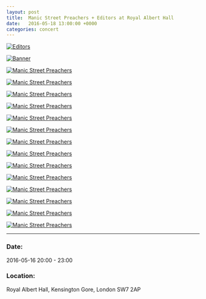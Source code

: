 ```yaml
---
layout: post
title:  Manic Street Preachers + Editors at Royal Albert Hall
date:   2016-05-18 13:00:00 +0000
categories: concert
---
```


[![Editors](/notes/images/2016-05-16-manic-street-preachers/preview/DSCF4694.JPG)](/notes/images/2016-05-16-manic-street-preachers/DSCF4694.JPG)

[![Banner](/notes/images/2016-05-16-manic-street-preachers/preview/DSCF4699.JPG)](/notes/images/2016-05-16-manic-street-preachers/DSCF4699.JPG)

[![Manic Street Preachers](/notes/images/2016-05-16-manic-street-preachers/preview/DSCF4705.JPG)](/notes/images/2016-05-16-manic-street-preachers/DSCF4705.JPG)

[![Manic Street Preachers](/notes/images/2016-05-16-manic-street-preachers/preview/DSCF4714.JPG)](/notes/images/2016-05-16-manic-street-preachers/DSCF4714.JPG)

[![Manic Street Preachers](/notes/images/2016-05-16-manic-street-preachers/preview/DSCF4715.JPG)](/notes/images/2016-05-16-manic-street-preachers/DSCF4627.JPG)

[![Manic Street Preachers](/notes/images/2016-05-16-manic-street-preachers/preview/DSCF4717.JPG)](/notes/images/2016-05-16-manic-street-preachers/DSCF4717.JPG)

[![Manic Street Preachers](/notes/images/2016-05-16-manic-street-preachers/preview/DSCF4719.JPG)](/notes/images/2016-05-16-manic-street-preachers/DSCF4719.JPG)

[![Manic Street Preachers](/notes/images/2016-05-16-manic-street-preachers/preview/DSCF4720.JPG)](/notes/images/2016-05-16-manic-street-preachers/DSCF4720.JPG)

[![Manic Street Preachers](/notes/images/2016-05-16-manic-street-preachers/preview/DSCF4724.JPG)](/notes/images/2016-05-16-manic-street-preachers/DSCF4724.JPG)

[![Manic Street Preachers](/notes/images/2016-05-16-manic-street-preachers/preview/DSCF4727.JPG)](/notes/images/2016-05-16-manic-street-preachers/DSCF4727.JPG)

[![Manic Street Preachers](/notes/images/2016-05-16-manic-street-preachers/preview/DSCF4733.JPG)](/notes/images/2016-05-16-manic-street-preachers/DSCF4733.JPG)

[![Manic Street Preachers](/notes/images/2016-05-16-manic-street-preachers/preview/DSCF4745.JPG)](/notes/images/2016-05-16-manic-street-preachers/DSCF4745.JPG)

[![Manic Street Preachers](/notes/images/2016-05-16-manic-street-preachers/preview/DSCF4752.JPG)](/notes/images/2016-05-16-manic-street-preachers/DSCF4752.JPG)

[![Manic Street Preachers](/notes/images/2016-05-16-manic-street-preachers/preview/DSCF4761.JPG)](/notes/images/2016-05-16-manic-street-preachers/DSCF4761.JPG)

[![Manic Street Preachers](/notes/images/2016-05-16-manic-street-preachers/preview/DSCF4764.JPG)](/notes/images/2016-05-16-manic-street-preachers/DSCF4764.JPG)

[![Manic Street Preachers](/notes/images/2016-05-16-manic-street-preachers/preview/DSCF4766.JPG)](/notes/images/2016-05-16-manic-street-preachers/DSCF4766.JPG)


---

### Date:

2016-05-16 20:00 - 23:00

### Location:

Royal Albert Hall, Kensington Gore, London SW7 2AP